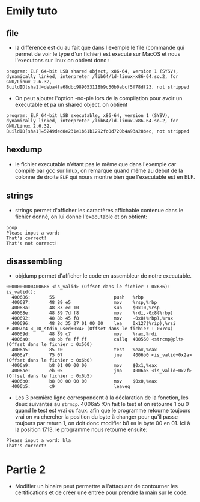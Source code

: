 # Emily tuto

## file 

 * la différence est du au fait que dans l'exemple le file (commande qui permet de voir le type d'un fichier) est executé sur MacOS et nous l'executons sur linux on obtient donc :

```console
program: ELF 64-bit LSB shared object, x86-64, version 1 (SYSV), dynamically linked, interpreter /lib64/ld-linux-x86-64.so.2, for GNU/Linux 2.6.32, BuildID[sha1]=deba4fa68dbc989053118b9c30b0abcf5f78df23, not stripped 
```

* On peut ajouter l'option -no-pie lors de la compilation pour avoir un executable et pa un shared object, on obtient 

```console
program: ELF 64-bit LSB executable, x86-64, version 1 (SYSV), dynamically linked, interpreter /lib64/ld-linux-x86-64.so.2, for GNU/Linux 2.6.32, BuildID[sha1]=5249ded8e231e1b61b1292fc0d720b4a93a28bec, not stripped 
```

## hexdump

* le fichier executable n'étant pas le même que dans l'exemple car compilé par gcc sur linux, on remarque quand même au debut de la colonne de droite `ELF` qui nours montre bien que l'executable est en ELF.


## strings 

* strings permet d'afficher les caractères affichable contenue dans le fichier donné, on lui donne l'executable et on obtient:

```console 
poop
Please input a word:
That's correct!
That's not correct! 
```
## disassembling 

* objdump permet d'afficher le code en assembleur de notre executable.
```assembly
0000000000400686 <is_valid> (Offset dans le fichier : 0x686):
is_valid():
  400686:       55                      push   %rbp
  400687:       48 89 e5                mov    %rsp,%rbp
  40068a:       48 83 ec 10             sub    $0x10,%rsp
  40068e:       48 89 7d f8             mov    %rdi,-0x8(%rbp)
  400692:       48 8b 45 f8             mov    -0x8(%rbp),%rax
  400696:       48 8d 35 27 01 00 00    lea    0x127(%rip),%rsi        # 4007c4 <_IO_stdin_used+0x4> (Offset dans le fichier : 0x7c4)
  40069d:       48 89 c7                mov    %rax,%rdi
  4006a0:       e8 bb fe ff ff          callq  400560 <strcmp@plt> (Offset dans le fichier : 0x560)
  4006a5:       85 c0                   test   %eax,%eax
  4006a7:       75 07                   jne    4006b0 <is_valid+0x2a> (Offset dans le fichier : 0x6b0)
  4006a9:       b8 01 00 00 00          mov    $0x1,%eax 
  4006ae:       eb 05                   jmp    4006b5 <is_valid+0x2f> (Offset dans le fichier : 0x6b5)
  4006b0:       b8 00 00 00 00          mov    $0x0,%eax
  4006b5:       c9                      leaveq 
```
* Les 3 première ligne correspondent à la déclaration de la fonction, les deux suivantes au `strmcp`. 4006a5 :On fait le test et on retourne 1 ou 0 quand le test est vrai ou faux.
afin que le programme retourne toujours vrai on va chercher la position du byte à changer pour qu'il passe toujours par return 1, on doit donc modifier b8 `00` le byte 00 en 01. Ici à la position 1713. 
le programme nous retourne ensuite:
```condole
Please input a word: bla
That's correct!
```
# Partie 2

* Modifier un binaire peut permettre a l'attaquant de contourner les certifications et de créer une entrée pour prendre la main sur le code.



